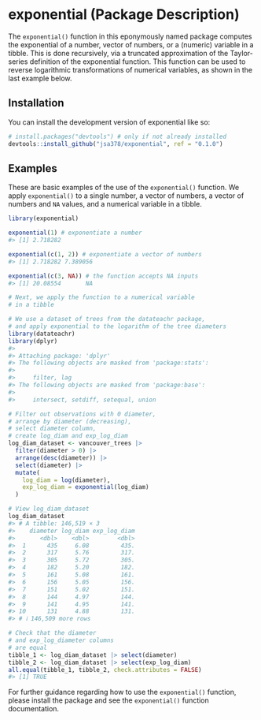 
<!-- README.md is generated from README.Rmd. Please edit that file -->

# exponential (Package Description)

<!-- badges: start -->
<!-- badges: end -->

The `exponential()` function in this eponymously named package computes
the exponential of a number, vector of numbers, or a (numeric) variable
in a tibble. This is done recursively, via a truncated approximation of
the Taylor-series definition of the exponential function. This function
can be used to reverse logarithmic transformations of numerical
variables, as shown in the last example below.

## Installation

You can install the development version of exponential like so:

``` r
# install.packages("devtools") # only if not already installed
devtools::install_github("jsa378/exponential", ref = "0.1.0")
```

## Examples

These are basic examples of the use of the `exponential()` function. We
apply `exponential()` to a single number, a vector of numbers, a vector
of numbers and `NA` values, and a numerical variable in a tibble.

``` r
library(exponential)

exponential(1) # exponentiate a number
#> [1] 2.718282

exponential(c(1, 2)) # exponentiate a vector of numbers
#> [1] 2.718282 7.389056

exponential(c(3, NA)) # the function accepts NA inputs
#> [1] 20.08554       NA

# Next, we apply the function to a numerical variable
# in a tibble

# We use a dataset of trees from the datateachr package,
# and apply exponential to the logarithm of the tree diameters
library(datateachr)
library(dplyr)
#> 
#> Attaching package: 'dplyr'
#> The following objects are masked from 'package:stats':
#> 
#>     filter, lag
#> The following objects are masked from 'package:base':
#> 
#>     intersect, setdiff, setequal, union

# Filter out observations with 0 diameter,
# arrange by diameter (decreasing),
# select diameter column,
# create log_diam and exp_log_diam
log_diam_dataset <- vancouver_trees |>
  filter(diameter > 0) |>
  arrange(desc(diameter)) |>
  select(diameter) |>
  mutate(
    log_diam = log(diameter),
    exp_log_diam = exponential(log_diam)
  )

# View log_diam_dataset
log_diam_dataset
#> # A tibble: 146,519 × 3
#>    diameter log_diam exp_log_diam
#>       <dbl>    <dbl>        <dbl>
#>  1      435     6.08         435.
#>  2      317     5.76         317.
#>  3      305     5.72         305.
#>  4      182     5.20         182.
#>  5      161     5.08         161.
#>  6      156     5.05         156.
#>  7      151     5.02         151.
#>  8      144     4.97         144.
#>  9      141     4.95         141.
#> 10      131     4.88         131.
#> # ℹ 146,509 more rows

# Check that the diameter
# and exp_log_diameter columns
# are equal
tibble_1 <- log_diam_dataset |> select(diameter)
tibble_2 <- log_diam_dataset |> select(exp_log_diam)
all.equal(tibble_1, tibble_2, check.attributes = FALSE)
#> [1] TRUE
```

For further guidance regarding how to use the `exponential()` function,
please install the package and see the `exponential()` function
documentation.

